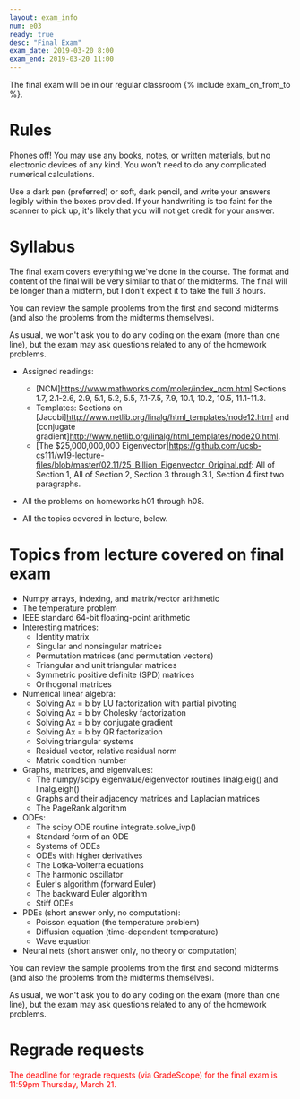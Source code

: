 ```yaml
---
layout: exam_info
num: e03
ready: true
desc: "Final Exam"
exam_date: 2019-03-20 8:00
exam_end: 2019-03-20 11:00
---
```


The final exam will be in our regular classroom {% include exam_on_from_to %}.

# Rules

Phones off!
You may use any books, notes, or written materials, 
but no electronic devices of any kind. 
You won't need to do any complicated numerical calculations.

Use a dark pen (preferred) or soft, dark pencil, 
and write your answers legibly within the boxes provided.
If your handwriting is too faint for the scanner to pick up,
it's likely that you will not get credit for your answer.


# Syllabus

The final exam covers everything we've done in the course.
The format and content of the final will be very similar to that of
the midterms. 
The final will be longer than a midterm, 
but I don't expect it to take the full 3 hours.

You can review the sample problems from the first and second midterms
(and also the problems from the midterms themselves).

As usual, we won't ask you to do any coding on the exam (more than one line), but the exam may ask questions related to any of the homework problems.

- Assigned readings:
  - [NCM]<https://www.mathworks.com/moler/index_ncm.html> Sections 1.7, 2.1-2.6, 2.9, 5.1, 5.2, 5.5, 7.1-7.5, 7.9, 10.1, 10.2, 10.5, 11.1-11.3.
  - Templates: Sections on [Jacobi]<http://www.netlib.org/linalg/html_templates/node12.html> and [conjugate gradient]<http://www.netlib.org/linalg/html_templates/node20.html>.
  - [The $25,000,000,000 Eigenvector]<https://github.com/ucsb-cs111/w19-lecture-files/blob/master/02.11/25_Billion_Eigenvector_Original.pdf>: All of Section 1, All of Section 2, Section 3 through 3.1, Section 4 first two paragraphs.

- All the problems on homeworks h01 through h08.

- All the topics covered in lecture, below.

# Topics from lecture covered on final exam

- Numpy arrays, indexing, and matrix/vector arithmetic
- The temperature problem
- IEEE standard 64-bit floating-point arithmetic
- Interesting matrices:
  - Identity matrix
  - Singular and nonsingular matrices
  - Permutation matrices (and permutation vectors)
  - Triangular and unit triangular matrices
  - Symmetric positive definite (SPD) matrices
  - Orthogonal matrices
- Numerical linear algebra:
  - Solving Ax = b by LU factorization with partial pivoting
  - Solving Ax = b by Cholesky factorization
  - Solving Ax = b by conjugate gradient
  - Solving Ax = b by QR factorization
  - Solving triangular systems
  - Residual vector, relative residual norm
  - Matrix condition number
- Graphs, matrices, and eigenvalues:
   - The numpy/scipy eigenvalue/eigenvector routines linalg.eig() and linalg.eigh()
   - Graphs and their adjacency matrices and Laplacian matrices
   - The PageRank algorithm
- ODEs:
  - The scipy ODE routine integrate.solve_ivp()
  - Standard form of an ODE
  - Systems of ODEs
  - ODEs with higher derivatives
  - The Lotka-Volterra equations
  - The harmonic oscillator
  - Euler's algorithm (forward Euler)
  - The backward Euler algorithm
  - Stiff ODEs
- PDEs (short answer only, no computation):
  - Poisson equation (the temperature problem)
  - Diffusion equation (time-dependent temperature)
  - Wave equation
- Neural nets (short answer only, no theory or computation)

You can review the sample problems from the first and second midterms
(and also the problems from the midterms themselves).

As usual, we won't ask you to do any coding on the exam (more than one line), but the exam may ask questions related to any of the homework problems.

# Regrade requests

<span style="color:red">
The deadline for regrade requests (via GradeScope) for the final exam is 11:59pm Thursday, March 21.
</span>
